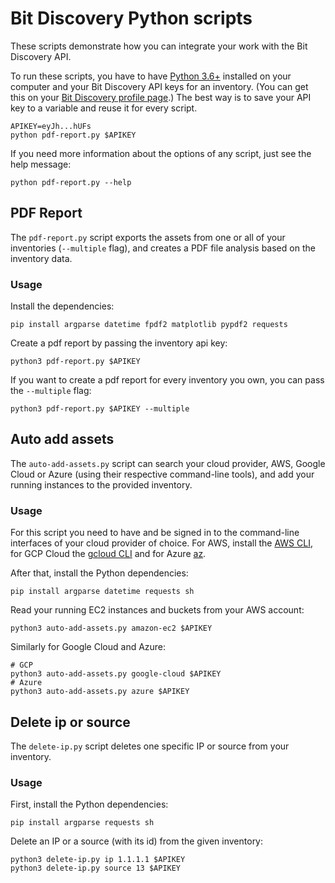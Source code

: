 # Bit Discovery Python scripts

These scripts demonstrate how you can integrate your work with the Bit Discovery API.

To run these scripts, you have to have [Python 3.6+](https://www.python.org/downloads/) installed on your computer and
your Bit Discovery API keys for an inventory. (You can get this on
your [Bit Discovery profile page](https://dev.bitdiscovery.com/user/profile).) The best way is to save your API key to a
variable and reuse it for every script.

```shell
APIKEY=eyJh...hUFs
python pdf-report.py $APIKEY
```

If you need more information about the options of any script, just see the help message:

```shell
python pdf-report.py --help
```

## PDF Report

The `pdf-report.py` script exports the assets from one or all of your inventories (`--multiple` flag), and creates a PDF
file analysis based on the inventory data.

### Usage

Install the dependencies:

```shell
pip install argparse datetime fpdf2 matplotlib pypdf2 requests
```

Create a pdf report by passing the inventory api key:

```shell
python3 pdf-report.py $APIKEY
```

If you want to create a pdf report for every inventory you own, you can pass the `--multiple` flag:

```shell
python3 pdf-report.py $APIKEY --multiple
```

## Auto add assets

The `auto-add-assets.py` script can search your cloud provider, AWS, Google Cloud or Azure (using their respective
command-line tools), and add your running instances to the provided inventory.

### Usage

For this script you need to have and be signed in to the command-line interfaces of your cloud provider of choice. For
AWS, install the [AWS CLI](https://docs.aws.amazon.com/cli/latest/userguide/install-cliv2.html), for GCP Cloud
the [gcloud CLI](https://cloud.google.com/sdk/docs/install) and for
Azure [az](https://docs.microsoft.com/en-us/cli/azure/install-azure-cli).

After that, install the Python dependencies:

```shell
pip install argparse datetime requests sh
```

Read your running EC2 instances and buckets from your AWS account:

```shell
python3 auto-add-assets.py amazon-ec2 $APIKEY
```

Similarly for Google Cloud and Azure:

```shell
# GCP
python3 auto-add-assets.py google-cloud $APIKEY
# Azure
python3 auto-add-assets.py azure $APIKEY
```

## Delete ip or source

The `delete-ip.py` script deletes one specific IP or source from your inventory.

### Usage

First, install the Python dependencies:

```shell
pip install argparse requests sh
```

Delete an IP or a source (with its id) from the given inventory:

```shell
python3 delete-ip.py ip 1.1.1.1 $APIKEY
python3 delete-ip.py source 13 $APIKEY
```
